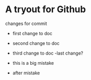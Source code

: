 A tryout for Github
===================
changes for commit

- first change to doc
- second change to doc
- third change to doc
-last change?

- this is a big mistake
- after mistake 




